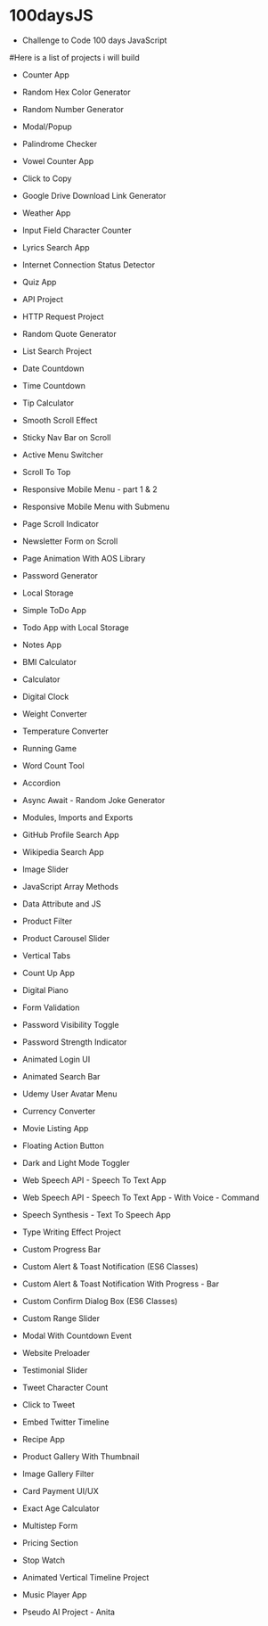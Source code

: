 # 100daysJS
- Challenge to Code 100 days JavaScript

#Here is a list of projects i will build

- Counter App
 
 - Random Hex Color Generator
 
 - Random Number Generator
 
 - Modal/Popup
 
 - Palindrome Checker
 
 - Vowel Counter App
 
 - Click to Copy
 
 - Google Drive Download Link Generator
 
 - Weather App
 
 - Input Field Character Counter
 
 - Lyrics Search App
 
 - Internet Connection Status Detector
 
 - Quiz App
 
 - API Project
 
 - HTTP Request Project
 
 - Random Quote Generator
 
 - List Search Project
 
 - Date Countdown
 
 - Time Countdown
 
 - Tip Calculator
 
 - Smooth Scroll Effect
 
 - Sticky Nav Bar on Scroll
 
 - Active Menu Switcher
 
 - Scroll To Top
 
 - Responsive Mobile Menu - part 1 & 2
 
 - Responsive Mobile Menu with Submenu
 
 - Page Scroll Indicator
 
 - Newsletter Form on Scroll
 
 - Page Animation With AOS Library
 
 - Password Generator
 
 - Local Storage
 
 - Simple ToDo App
 
 - Todo App with Local Storage
 
 - Notes App
 
 - BMI Calculator
 
 - Calculator
 
 - Digital Clock
 
 - Weight Converter
 
 - Temperature Converter
 
 - Running Game
 
 - Word Count Tool
 
 - Accordion
 
 - Async Await - Random Joke Generator
 
 - Modules, Imports and Exports
 
 - GitHub Profile Search App
 
 - Wikipedia Search App
 
 - Image Slider
 
 - JavaScript Array Methods
 
 - Data Attribute and JS
 
 - Product Filter
 
 - Product Carousel Slider
 
 - Vertical Tabs
 
 - Count Up App
 
 - Digital Piano
 
 - Form Validation
 
 - Password Visibility Toggle
 
 - Password Strength Indicator
 
 - Animated Login UI
 
 - Animated Search Bar
 
 - Udemy User Avatar Menu
 
 - Currency Converter
 
 - Movie Listing App
 
 - Floating Action Button
 
 - Dark and Light Mode Toggler
 
 - Web Speech API - Speech To Text App
 
 - Web Speech API - Speech To Text App - With Voice - Command
 
 - Speech Synthesis - Text To Speech App
 
 - Type Writing Effect Project
 
 - Custom Progress Bar
 
 - Custom Alert & Toast Notification (ES6 Classes)
 
 - Custom Alert & Toast Notification With Progress - Bar
 
 - Custom Confirm Dialog Box (ES6 Classes)
 
 - Custom Range Slider
 
 - Modal With Countdown Event
 
 - Website Preloader
 
 - Testimonial Slider
 
 - Tweet Character Count
 
 - Click to Tweet
 
 - Embed Twitter Timeline
 
 - Recipe App
 
 - Product Gallery With Thumbnail
 
 - Image Gallery Filter
 
 - Card Payment UI/UX
 
 - Exact Age Calculator
 
 - Multistep Form
 
 - Pricing Section
 
 - Stop Watch
 
 - Animated Vertical Timeline Project
 
 - Music Player App
 
 - Pseudo AI Project - Anita

